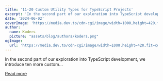 ```yaml
---
title: '11-20 Сustom Utility Types for TypeScript Projects'
excerpt: 'In the second part of our exploration into TypeScript development, we introduce ten more custom...'
date: '2024-06-02'
coverImage: 'https://media.dev.to/cdn-cgi/image/width=1000,height=420,fit=cover,gravity=auto,format=auto/https%3A%2F%2Fdev-to-uploads.s3.amazonaws.com%2Fuploads%2Farticles%2Fs2ayg5s0kyba73986dnr.png'
author:
  name: Koders
  picture: "assets/blog/authors/koders.png"
ogImage:
  url: 'https://media.dev.to/cdn-cgi/image/width=1000,height=420,fit=cover,gravity=auto,format=auto/https%3A%2F%2Fdev-to-uploads.s3.amazonaws.com%2Fuploads%2Farticles%2Fs2ayg5s0kyba73986dnr.png'
---
```


In the second part of our exploration into TypeScript development, we introduce ten more custom...

[Read more](https://dev.to/antonzo/11-20-sustom-utility-types-for-typescript-projects-2bg5)
